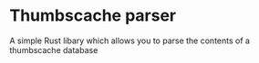 # Thumbscache parser
A simple Rust libary which allows you to parse the contents of a thumbscache database
